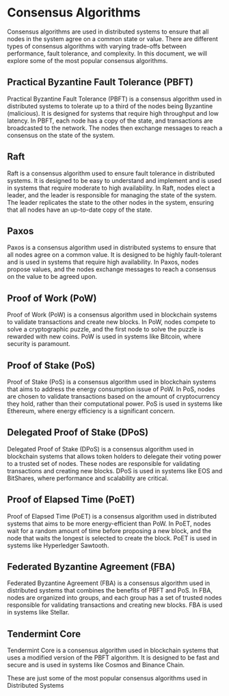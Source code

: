# Consensus Algorithms

Consensus algorithms are used in distributed systems to ensure that all nodes in the system agree on a common state or value. There are different types of consensus algorithms with varying trade-offs between performance, fault tolerance, and complexity. In this document, we will explore some of the most popular consensus algorithms.

## Practical Byzantine Fault Tolerance (PBFT)

Practical Byzantine Fault Tolerance (PBFT) is a consensus algorithm used in distributed systems to tolerate up to a third of the nodes being Byzantine (malicious). It is designed for systems that require high throughput and low latency. In PBFT, each node has a copy of the state, and transactions are broadcasted to the network. The nodes then exchange messages to reach a consensus on the state of the system.

## Raft

Raft is a consensus algorithm used to ensure fault tolerance in distributed systems. It is designed to be easy to understand and implement and is used in systems that require moderate to high availability. In Raft, nodes elect a leader, and the leader is responsible for managing the state of the system. The leader replicates the state to the other nodes in the system, ensuring that all nodes have an up-to-date copy of the state.

## Paxos

Paxos is a consensus algorithm used in distributed systems to ensure that all nodes agree on a common value. It is designed to be highly fault-tolerant and is used in systems that require high availability. In Paxos, nodes propose values, and the nodes exchange messages to reach a consensus on the value to be agreed upon.

## Proof of Work (PoW)

Proof of Work (PoW) is a consensus algorithm used in blockchain systems to validate transactions and create new blocks. In PoW, nodes compete to solve a cryptographic puzzle, and the first node to solve the puzzle is rewarded with new coins. PoW is used in systems like Bitcoin, where security is paramount.

## Proof of Stake (PoS)

Proof of Stake (PoS) is a consensus algorithm used in blockchain systems that aims to address the energy consumption issue of PoW. In PoS, nodes are chosen to validate transactions based on the amount of cryptocurrency they hold, rather than their computational power. PoS is used in systems like Ethereum, where energy efficiency is a significant concern.

## Delegated Proof of Stake (DPoS)

Delegated Proof of Stake (DPoS) is a consensus algorithm used in blockchain systems that allows token holders to delegate their voting power to a trusted set of nodes. These nodes are responsible for validating transactions and creating new blocks. DPoS is used in systems like EOS and BitShares, where performance and scalability are critical.

## Proof of Elapsed Time (PoET)

Proof of Elapsed Time (PoET) is a consensus algorithm used in distributed systems that aims to be more energy-efficient than PoW. In PoET, nodes wait for a random amount of time before proposing a new block, and the node that waits the longest is selected to create the block. PoET is used in systems like Hyperledger Sawtooth.

## Federated Byzantine Agreement (FBA)

Federated Byzantine Agreement (FBA) is a consensus algorithm used in distributed systems that combines the benefits of PBFT and PoS. In FBA, nodes are organized into groups, and each group has a set of trusted nodes responsible for validating transactions and creating new blocks. FBA is used in systems like Stellar.

## Tendermint Core

Tendermint Core is a consensus algorithm used in blockchain systems that uses a modified version of the PBFT algorithm. It is designed to be fast and secure and is used in systems like Cosmos and Binance Chain.

These are just some of the most popular consensus algorithms used in Distributed Systems
